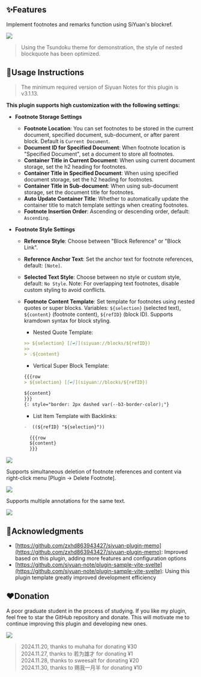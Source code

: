 ## ✨Features

Implement footnotes and remarks function using SiYuan's blockref.

![](https://fastly.jsdelivr.net/gh/Achuan-2/PicBed/assets/%E6%80%9D%E6%BA%90%E7%AC%94%E8%AE%B0%E8%84%9A%E6%B3%A8%E6%8F%92%E4%BB%B62-2024-11-18.gif)

> Using the Tsundoku theme for demonstration, the style of nested blockquote has been optimized.

## 📝Usage Instructions

> The minimum required version of Siyuan Notes for this plugin is v3.1.13.

**This plugin supports high customization with the following settings:**

- **Footnote Storage Settings**
  - **Footnote Location**: You can set footnotes to be stored in the current document, specified document, sub-document, or after parent block. Default is `Current Document`.
  - **Document ID for Specified Document**: When footnote location is "Specified Document", set a document to store all footnotes.
  - **Container Title in Current Document**: When using current document storage, set the h2 heading for footnotes.
  - **Container Title in Specified Document**: When using specified document storage, set the h2 heading for footnotes.
  - **Container Title in Sub-document**: When using sub-document storage, set the document title for footnotes.
  - **Auto Update Container Title**: Whether to automatically update the container title to match template settings when creating footnotes.
  - **Footnote Insertion Order**: Ascending or descending order, default: `Ascending`.

- **Footnote Style Settings**
  - **Reference Style**: Choose between "Block Reference" or "Block Link".
  - **Reference Anchor Text**: Set the anchor text for footnote references, default: `[Note]`.
  - **Selected Text Style**: Choose between no style or custom style, default: `No Style`. Note: For overlapping text footnotes, disable custom styling to avoid conflicts.
  - **Footnote Content Template**: Set template for footnotes using nested quotes or super blocks. Variables: `${selection}` (selected text), `${content}` (footnote content), `${refID}` (block ID). Supports kramdown syntax for block styling.

    - Nested Quote Template:
    ```markdown
    >> ${selection} [[↩️]](siyuan://blocks/${refID})
    >> 
    > 💡${content}
    ```

    - Vertical Super Block Template:
    ```markdown
    {{{row
    > ${selection} [[↩️]](siyuan://blocks/${refID})
    
    ${content}
    }}}
    {: style="border: 2px dashed var(--b3-border-color);"}
    ```

    - List Item Template with Backlinks:
    ```markdown
    -  ((${refID} "${selection}"))

      {{{row
      ${content}
      }}}
    ```

![](https://fastly.jsdelivr.net/gh/Achuan-2/PicBed/assets/PixPin_2024-11-24_01-26-22-2024-11-24.png)

Supports simultaneous deletion of footnote references and content via right-click menu [Plugin -> Delete Footnote].

![](https://fastly.jsdelivr.net/gh/Achuan-2/PicBed/assets/PixPin_2024-11-18_16-39-18-2024-11-18.png)

Supports multiple annotations for the same text.

![](https://fastly.jsdelivr.net/gh/Achuan-2/PicBed/assets/%E6%80%9D%E6%BA%90%E7%AC%94%E8%AE%B0%E8%84%9A%E6%B3%A8%E6%8F%92%E4%BB%B6%E6%94%AF%E6%8C%81%E5%AF%B9%E5%90%8C%E4%B8%80%E4%B8%AA%E6%96%87%E6%9C%AC%E8%BF%9B%E8%A1%8C%E5%A4%9A%E6%AC%A1%E5%A4%87%E6%B3%A8-2024-11-19.gif)

## 🙏Acknowledgments 

- [https://github.com/zxhd863943427/siyuan-plugin-memo](https://github.com/zxhd863943427/siyuan-plugin-memo): Improved based on this plugin, adding more features and configuration options
- [https://github.com/siyuan-note/plugin-sample-vite-svelte](https://github.com/siyuan-note/plugin-sample-vite-svelte): Using this plugin template greatly improved development efficiency

## ❤️Donation

A poor graduate student in the process of studying. If you like my plugin, feel free to star the GitHub repository and donate. This will motivate me to continue improving this plugin and developing new ones.

![](https://fastly.jsdelivr.net/gh/Achuan-2/PicBed/assets/20241118182532-2024-11-18.png)

> 2024.11.20, thanks to muhaha for donating ¥30  
> 2024.11.27, thanks to 若为雄才 for donating ¥1  
> 2024.11.28, thanks to  sweesalt for donating ¥20  
> 2024.11.30, thanks to 赐我一月半 for donating ¥10